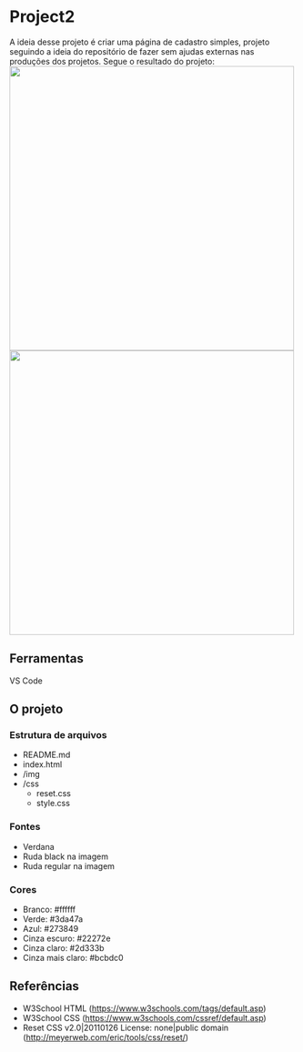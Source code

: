 # Project2

A ideia desse projeto é criar uma página de cadastro simples, projeto seguindo a ideia do repositório de fazer sem ajudas externas nas produções dos projetos. Segue o resultado do projeto: <br>
<img src="https://user-images.githubusercontent.com/97403639/161594661-c99f5cb8-3727-422f-8ea3-c424b18b3f9c.png" width="500px">
<img src="https://user-images.githubusercontent.com/97403639/161594665-0dccb47f-39b0-4cd4-bbdb-034cd7970902.png" width="500px">

## Ferramentas

VS Code

## O projeto

### Estrutura de arquivos

- README.md
- index.html
- /img
- /css
    - reset.css
    - style.css

### Fontes

- Verdana
- Ruda black na imagem
- Ruda regular na imagem

### Cores

- Branco: #ffffff
- Verde: #3da47a
- Azul: #273849
- Cinza escuro: #22272e
- Cinza claro: #2d333b
- Cinza mais claro: #bcbdc0

## Referências

- W3School HTML (https://www.w3schools.com/tags/default.asp)
- W3School CSS (https://www.w3schools.com/cssref/default.asp)
- Reset CSS v2.0|20110126 License: none|public domain (http://meyerweb.com/eric/tools/css/reset/)
